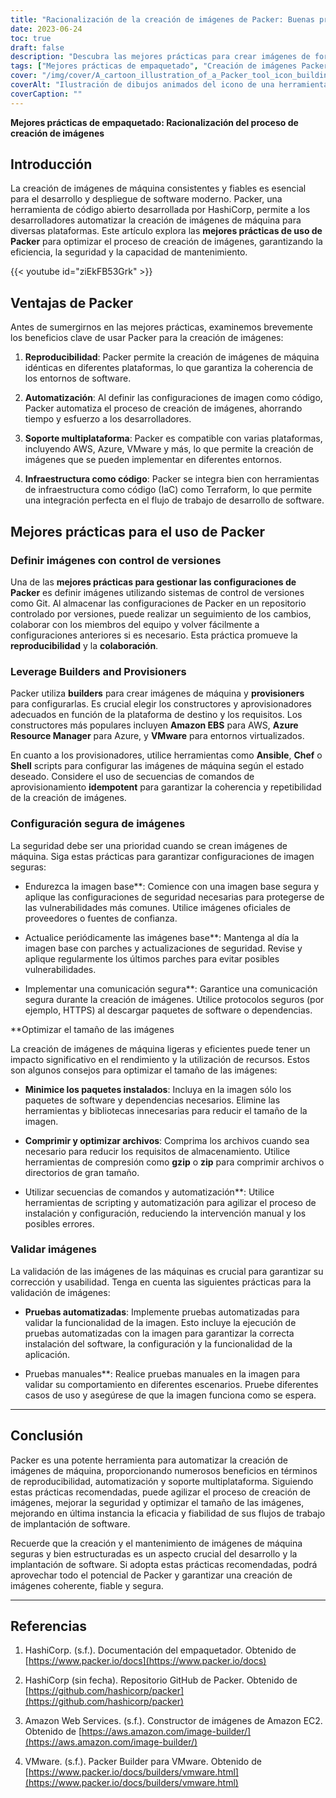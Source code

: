 ```yaml
---
title: "Racionalización de la creación de imágenes de Packer: Buenas prácticas para la eficacia y la seguridad"
date: 2023-06-24
toc: true
draft: false
description: "Descubra las mejores prácticas para crear imágenes de forma eficaz y segura con Packer, automatizando el proceso y garantizando la coherencia entre plataformas."
tags: ["Mejores prácticas de empaquetado", "Creación de imágenes Packer", "creación automática de imágenes", "optimización de la imagen de la máquina", "reproducibility", "Constructores de embalajes", "Empaquetadores provisionales", "configuración de imagen segura", "optimización del tamaño de las imágenes", "validación de imágenes", "Documentación del empaquetador", "Packer Repositorio GitHub", "Creador de imágenes de AWS EC2", "Generador de imágenes Azure", "Creador de VMware Packer", "Ventajas del empaquetador", "integración de la infraestructura como código", "control de versiones para Packer", "imágenes de máquinas lean", "técnicas de compresión de imágenes", "pruebas de imagen automatizadas", "comprobación manual de imágenes", "mejores prácticas de validación de imágenes", "flujos de trabajo de implantación de software", "entornos de software coherentes", "Consejos SEO para empacadores", "Automatización de la imagen del empaquetador", "eficacia en la creación de imágenes", "creación segura de imágenes", "imágenes de máquinas optimizadas"]
cover: "/img/cover/A_cartoon_illustration_of_a_Packer_tool_icon_building_a_stack.png"
coverAlt: "Ilustración de dibujos animados del icono de una herramienta Packer que construye una pila de imágenes con funciones de eficacia y seguridad."
coverCaption: ""
---
```


**Mejores prácticas de empaquetado: Racionalización del proceso de creación de imágenes**

## Introducción

La creación de imágenes de máquina consistentes y fiables es esencial para el desarrollo y despliegue de software moderno. Packer, una herramienta de código abierto desarrollada por HashiCorp, permite a los desarrolladores automatizar la creación de imágenes de máquina para diversas plataformas. Este artículo explora las **mejores prácticas de uso de Packer** para optimizar el proceso de creación de imágenes, garantizando la eficiencia, la seguridad y la capacidad de mantenimiento.

{{< youtube id="ziEkFB53Grk" >}}

## Ventajas de Packer

Antes de sumergirnos en las mejores prácticas, examinemos brevemente los beneficios clave de usar Packer para la creación de imágenes:

1. **Reproducibilidad**: Packer permite la creación de imágenes de máquina idénticas en diferentes plataformas, lo que garantiza la coherencia de los entornos de software.

2. **Automatización**: Al definir las configuraciones de imagen como código, Packer automatiza el proceso de creación de imágenes, ahorrando tiempo y esfuerzo a los desarrolladores.

3. **Soporte multiplataforma**: Packer es compatible con varias plataformas, incluyendo AWS, Azure, VMware y más, lo que permite la creación de imágenes que se pueden implementar en diferentes entornos.

4. **Infraestructura como código**: Packer se integra bien con herramientas de infraestructura como código (IaC) como Terraform, lo que permite una integración perfecta en el flujo de trabajo de desarrollo de software.

## Mejores prácticas para el uso de Packer

### Definir imágenes con control de versiones

Una de las **mejores prácticas para gestionar las configuraciones de Packer** es definir imágenes utilizando sistemas de control de versiones como Git. Al almacenar las configuraciones de Packer en un repositorio controlado por versiones, puede realizar un seguimiento de los cambios, colaborar con los miembros del equipo y volver fácilmente a configuraciones anteriores si es necesario. Esta práctica promueve la **reproducibilidad** y la **colaboración**.

### Leverage Builders and Provisioners

Packer utiliza **builders** para crear imágenes de máquina y **provisioners** para configurarlas. Es crucial elegir los constructores y aprovisionadores adecuados en función de la plataforma de destino y los requisitos. Los constructores más populares incluyen **Amazon EBS** para AWS, **Azure Resource Manager** para Azure, y **VMware** para entornos virtualizados.

En cuanto a los provisionadores, utilice herramientas como **Ansible**, **Chef** o **Shell** scripts para configurar las imágenes de máquina según el estado deseado. Considere el uso de secuencias de comandos de aprovisionamiento **idempotent** para garantizar la coherencia y repetibilidad de la creación de imágenes.

### Configuración segura de imágenes

La seguridad debe ser una prioridad cuando se crean imágenes de máquina. Siga estas prácticas para garantizar configuraciones de imagen seguras:

- Endurezca la imagen base**: Comience con una imagen base segura y aplique las configuraciones de seguridad necesarias para protegerse de las vulnerabilidades más comunes. Utilice imágenes oficiales de proveedores o fuentes de confianza.

- Actualice periódicamente las imágenes base**: Mantenga al día la imagen base con parches y actualizaciones de seguridad. Revise y aplique regularmente los últimos parches para evitar posibles vulnerabilidades.

- Implementar una comunicación segura**: Garantice una comunicación segura durante la creación de imágenes. Utilice protocolos seguros (por ejemplo, HTTPS) al descargar paquetes de software o dependencias.

**Optimizar el tamaño de las imágenes

La creación de imágenes de máquina ligeras y eficientes puede tener un impacto significativo en el rendimiento y la utilización de recursos. Estos son algunos consejos para optimizar el tamaño de las imágenes:

- **Minimice los paquetes instalados**: Incluya en la imagen sólo los paquetes de software y dependencias necesarios. Elimine las herramientas y bibliotecas innecesarias para reducir el tamaño de la imagen.

- **Comprimir y optimizar archivos**: Comprima los archivos cuando sea necesario para reducir los requisitos de almacenamiento. Utilice herramientas de compresión como **gzip** o **zip** para comprimir archivos o directorios de gran tamaño.

- Utilizar secuencias de comandos y automatización**: Utilice herramientas de scripting y automatización para agilizar el proceso de instalación y configuración, reduciendo la intervención manual y los posibles errores.

### Validar imágenes

La validación de las imágenes de las máquinas es crucial para garantizar su corrección y usabilidad. Tenga en cuenta las siguientes prácticas para la validación de imágenes:

- **Pruebas automatizadas**: Implemente pruebas automatizadas para validar la funcionalidad de la imagen. Esto incluye la ejecución de pruebas automatizadas con la imagen para garantizar la correcta instalación del software, la configuración y la funcionalidad de la aplicación.

- Pruebas manuales**: Realice pruebas manuales en la imagen para validar su comportamiento en diferentes escenarios. Pruebe diferentes casos de uso y asegúrese de que la imagen funciona como se espera.

______

## Conclusión

Packer es una potente herramienta para automatizar la creación de imágenes de máquina, proporcionando numerosos beneficios en términos de reproducibilidad, automatización y soporte multiplataforma. Siguiendo estas prácticas recomendadas, puede agilizar el proceso de creación de imágenes, mejorar la seguridad y optimizar el tamaño de las imágenes, mejorando en última instancia la eficacia y fiabilidad de sus flujos de trabajo de implantación de software.

Recuerde que la creación y el mantenimiento de imágenes de máquina seguras y bien estructuradas es un aspecto crucial del desarrollo y la implantación de software. Si adopta estas prácticas recomendadas, podrá aprovechar todo el potencial de Packer y garantizar una creación de imágenes coherente, fiable y segura.

______

## Referencias

1. HashiCorp. (s.f.). Documentación del empaquetador. Obtenido de [https://www.packer.io/docs](https://www.packer.io/docs)

2. HashiCorp (sin fecha). Repositorio GitHub de Packer. Obtenido de [https://github.com/hashicorp/packer](https://github.com/hashicorp/packer)

3. Amazon Web Services. (s.f.). Constructor de imágenes de Amazon EC2. Obtenido de [https://aws.amazon.com/image-builder/](https://aws.amazon.com/image-builder/)

4. VMware. (s.f.). Packer Builder para VMware. Obtenido de [https://www.packer.io/docs/builders/vmware.html](https://www.packer.io/docs/builders/vmware.html)
